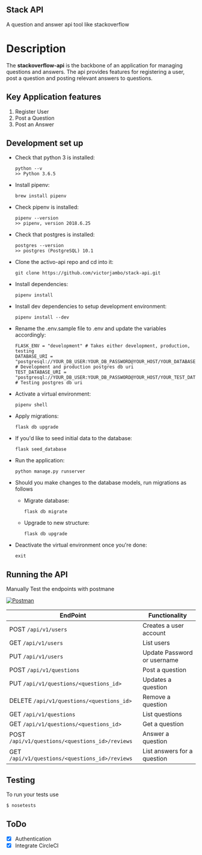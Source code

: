 ## Stack API

A question and answer api tool like stackoverflow

# Description 
 The **stackoverflow-api** is the backbone of an application for managing questions and answers. The api provides features for registering a user, post a question and posting relevant answers to questions.


 ## Key Application features
1.	Register User
2.	Post a Question
3.	Post an Answer

## Development set up
- Check that python 3 is installed:
    ```
    python --v
    >> Python 3.6.5
    ```

- Install pipenv:
    ```
    brew install pipenv
    ```

- Check pipenv is installed:
    ```
    pipenv --version
    >> pipenv, version 2018.6.25
    ```

- Check that postgres is installed:
    ```
    postgres --version
    >> postgres (PostgreSQL) 10.1

    ```

- Clone the activo-api repo and cd into it:
    ```
    git clone https://github.com/victorjambo/stack-api.git

    ```
- Install dependencies:
    ```
    pipenv install
    ```

- Install dev dependencies to setup development environment:
    ```
    pipenv install --dev
    ```

- Rename the .env.sample file to .env and update the variables accordingly:
    ```
    FLASK_ENV = "development" # Takes either development, production, testing
    DATABASE_URI = "postgresql://YOUR_DB_USER:YOUR_DB_PASSWORD@YOUR_HOST/YOUR_DATABASE_NAME" # Development and production postgres db uri
    TEST_DATABASE_URI = "postgresql://YOUR_DB_USER:YOUR_DB_PASSWORD@YOUR_HOST/YOUR_TEST_DATABASE_NAME" # Testing postgres db uri
    ```

- Activate a virtual environment:
    ```
    pipenv shell
    ```

- Apply migrations:
    ```
    flask db upgrade
    ```

- If you'd like to seed initial data to the database:
    ```
    flask seed_database
    ```

- Run the application:
    ```
    python manage.py runserver
    ```

- Should you make changes to the database models, run migrations as follows
    - Migrate database:
        ```
        flask db migrate
        ```

    - Upgrade to new structure:
        ```
        flask db upgrade
        ```

- Deactivate the virtual environment once you're done:
    ```
    exit
    ```

## Running the API

Manually Test the endpoints with postmane

[![Postman](https://run.pstmn.io/button.svg)](https://www.getpostman.com/apps)

**EndPoint** | **Functionality**
--- | ---
POST `/api/v1/users` | Creates a user account
GET `/api/v1/users` | List users
PUT `/api/v1/users` | Update Password or username
POST  `/api/v1/questions` | Post a question
PUT `/api/v1/questions/<questions_id>` | Updates a question
DELETE `/api/v1/questions/<questions_id>` | Remove a question
GET  `/api/v1/questions` | List questions
GET  `/api/v1/questions/<questions_id>` | Get a question
POST  `/api/v1/questions/<questions_id>/reviews` | Answer a question
GET  `/api/v1/questions/<questions_id>/reviews` | List answers for a question


## Testing

To run your tests use

```bash
$ nosetests
```

## ToDo
- [x] Authentication
- [x] Integrate CircleCI
